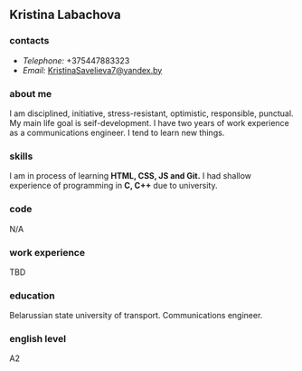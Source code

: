 ## Kristina Labachova

### contacts
* *Telephone:* +375447883323
* *Email:* KristinaSavelieva7@yandex.by

### about me
I am disciplined, initiative, stress-resistant, optimistic, responsible, punctual. My main life goal is seif-development. I have two years of work experience as a communications engineer. I tend to learn new things.

### skills
I am in process of learning **HTML, CSS, JS and Git.** I had shallow experience of programming in **C, C++** due to university.

### code
N/A

### work experience
TBD

### education
Belarussian state university of transport. Communications engineer.

### english level
A2
